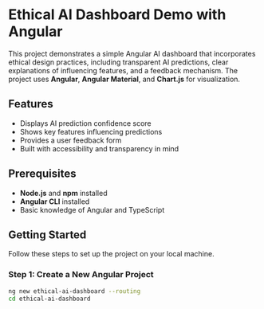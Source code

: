 # Ethical AI Dashboard Demo with Angular

This project demonstrates a simple Angular AI dashboard that incorporates ethical design practices, including transparent AI predictions, clear explanations of influencing features, and a feedback mechanism. The project uses **Angular**, **Angular Material**, and **Chart.js** for visualization.

## Features
- Displays AI prediction confidence score
- Shows key features influencing predictions
- Provides a user feedback form
- Built with accessibility and transparency in mind

## Prerequisites

- **Node.js** and **npm** installed
- **Angular CLI** installed
- Basic knowledge of Angular and TypeScript

## Getting Started

Follow these steps to set up the project on your local machine.

### Step 1: Create a New Angular Project

```bash
ng new ethical-ai-dashboard --routing
cd ethical-ai-dashboard
